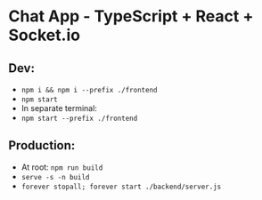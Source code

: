 # Chat App - TypeScript + React + Socket.io

## Dev:
- ```npm i && npm i --prefix ./frontend```
- ```npm start```
- In separate terminal:
- ```npm start --prefix ./frontend```

## Production:
- At root: ```npm run build```
- ```serve -s -n build```
- ```forever stopall; forever start ./backend/server.js```